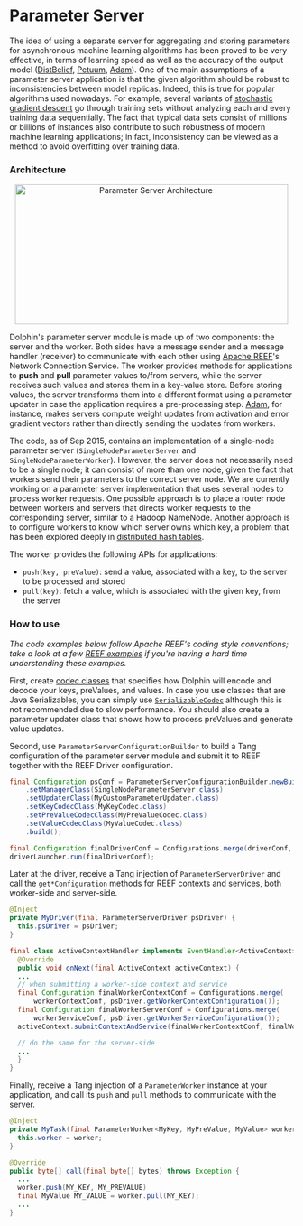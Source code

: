 Parameter Server
================

The idea of using a separate server for aggregating and storing parameters for asynchronous machine learning algorithms has been proved to be very effective, in terms of learning speed as well as the accuracy of the output model ([DistBelief](http://papers.nips.cc/paper/4687-large-scale-distributed-deep-networks.pdf), [Petuum](http://www.cs.cmu.edu/~./seunghak/petuum-13-weidai.pdf), [Adam](https://www.usenix.org/system/files/conference/osdi14/osdi14-paper-chilimbi.pdf)). One of the main assumptions of a parameter server application is that the given algorithm should be robust to inconsistencies between model replicas. Indeed, this is true for popular algorithms used nowadays. For example, several variants of [stochastic gradient descent](https://en.wikipedia.org/wiki/Stochastic_gradient_descent) go through training sets without analyzing each and every training data sequentially. The fact that typical data sets consist of millions or billions of instances also contribute to such robustness of modern machine learning applications; in fact, inconsistency can be viewed as a method to avoid overfitting over training data.

### Architecture

<p align="center"><img src="http://cmslab.snu.ac.kr/home/wp-content/uploads/2015/09/Parameter-Server.png" alt="Parameter Server Architecture" width="484px" height="248px"/></p>

Dolphin's parameter server module is made up of two components: the server and the worker. Both sides have a message sender and a message handler (receiver) to communicate with each other using [Apache REEF](http://reef.incubator.apache.org/)'s Network Connection Service. The worker provides methods for applications to **push** and **pull** parameter values to/from servers, while the server receives such values and stores them in a key-value store. Before storing values, the server transforms them into a different format using a parameter updater in case the application requires a pre-processing step. [Adam](https://www.usenix.org/system/files/conference/osdi14/osdi14-paper-chilimbi.pdf), for instance, makes servers compute weight updates from activation and error gradient vectors rather than directly sending the updates from workers.

The code, as of Sep 2015, contains an implementation of a single-node parameter server (`SingleNodeParameterServer` and `SingleNodeParameterWorker`). However, the server does not necessarily need to be a single node; it can consist of more than one node, given the fact that workers send their parameters to the correct server node. We are currently working on a parameter server implementation that uses several nodes to process worker requests. One possible approach is to place a router node between workers and servers that directs worker requests to the corresponding server, similar to a Hadoop NameNode. Another approach is to configure workers to know which server owns which key, a problem that has been explored deeply in [distributed hash tables](https://en.wikipedia.org/wiki/Distributed_hash_table).

The worker provides the following APIs for applications:
* `push(key, preValue)`: send a value, associated with a key, to the server to be processed and stored
* `pull(key)`: fetch a value, which is associated with the given key, from the server

### How to use
 *The code examples below follow Apache REEF's coding style conventions; take a look at a few [REEF examples](https://cwiki.apache.org/confluence/display/REEF/Tutorials) if you're having a hard time understanding these examples.*
 
First, create [codec classes](https://github.com/apache/incubator-reef/blob/master/lang/java/reef-common/src/main/java/org/apache/reef/io/serialization/Codec.java) that specifies how Dolphin will encode and decode your keys, preValues, and values. In case you use classes that are Java Serializables, you can simply use [`SerializableCodec`](https://github.com/apache/incubator-reef/blob/master/lang/java/reef-common/src/main/java/org/apache/reef/io/serialization/SerializableCodec.java) although this is not recommended due to slow performance. You should also create a parameter updater class that shows how to process preValues and generate value updates.

Second, use `ParameterServerConfigurationBuilder` to build a Tang configuration of the parameter server module and submit it to REEF together with the REEF Driver configuration.
```Java
final Configuration psConf = ParameterServerConfigurationBuilder.newBuilder()
    .setManagerClass(SingleNodeParameterServer.class)
    .setUpdaterClass(MyCustomParameterUpdater.class)
    .setKeyCodecClass(MyKeyCodec.class)
    .setPreValueCodecClass(MyPreValueCodec.class)
    .setValueCodecClass(MyValueCodec.class)
    .build();

final Configuration finalDriverConf = Configurations.merge(driverConf, psConf);
driverLauncher.run(finalDriverConf);
```

Later at the driver, receive a Tang injection of `ParameterServerDriver` and call the `get*Configuration` methods for REEF contexts and services, both worker-side and server-side.
```Java
@Inject
private MyDriver(final ParameterServerDriver psDriver) {
  this.psDriver = psDriver;
}

final class ActiveContextHandler implements EventHandler<ActiveContext> {
  @Override
  public void onNext(final ActiveContext activeContext) {
  ...
  // when submitting a worker-side context and service
  final Configuration finalWorkerContextConf = Configurations.merge(
      workerContextConf, psDriver.getWorkerContextConfiguration());
  final Configuration finalWorkerServerConf = Configurations.merge(
      workerServiceConf, psDriver.getWorkerServiceConfiguration());
  activeContext.submitContextAndService(finalWorkerContextConf, finalWorkerServiceConf);

  // do the same for the server-side
  ...
  }
}
```

Finally, receive a Tang injection of a `ParameterWorker` instance at your application, and call its `push` and `pull` methods to communicate with the server.

```Java
@Inject
private MyTask(final ParameterWorker<MyKey, MyPreValue, MyValue> worker) {
  this.worker = worker;
}

@Override
public byte[] call(final byte[] bytes) throws Exception {
  ...
  worker.push(MY_KEY, MY_PREVALUE)
  final MyValue MY_VALUE = worker.pull(MY_KEY);
  ...
}

```
